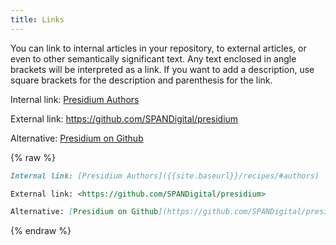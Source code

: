 ```yaml
---
title: Links
---
```


You can link to internal articles in your repository, to external articles, or even to other semantically significant text.
Any text enclosed in angle brackets will be interpreted as a link. If you want to add a description, use square brackets for the description and parenthesis for the link.


Internal link: [Presidium Authors]({{site.baseurl}}/recipes/#authors)

External link: <https://github.com/SPANDigital/presidium>

Alternative: [Presidium on Github](https://github.com/SPANDigital/presidium)

{% raw %}
```md
Internal link: [Presidium Authors]({{site.baseurl}}/recipes/#authors)

External link: <https://github.com/SPANDigital/presidium>

Alternative: [Presidium on Github](https://github.com/SPANDigital/presidium)
```
{% endraw %}